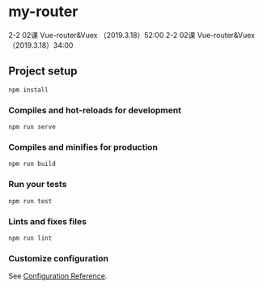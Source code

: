 # my-router
2-2 02课 Vue-router&Vuex （2019.3.18）52:00
2-2 02课 Vue-router&Vuex （2019.3.18）34:00

## Project setup
```
npm install
```

### Compiles and hot-reloads for development
```
npm run serve
```

### Compiles and minifies for production
```
npm run build
```

### Run your tests
```
npm run test
```

### Lints and fixes files
```
npm run lint
```

### Customize configuration
See [Configuration Reference](https://cli.vuejs.org/config/).
